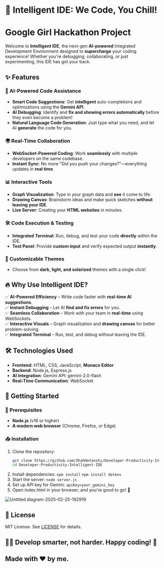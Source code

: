 # 🚀 Intelligent IDE: We Code, You Chill!  
# Google Girl Hackathon Project

Welcome to **Intelligent IDE**, the next-gen **AI-powered** Integrated Development Environment designed to **supercharge** your coding experience! Whether you're debugging, collaborating, or just experimenting, this IDE has got your back.  

## ✨ Features  

### 🤖 AI-Powered Code Assistance  
- **Smart Code Suggestions**: Get **intelligent** auto-completions and optimizations using the **Gemini API**.  
- **AI Debugging**: Identify and **fix and showing errors automatically** before they even become a problem!  
- **Natural Language Code Generation**: Just type what you need, and let AI **generate** the code for you.  

### 🌍 Real-Time Collaboration  
- **WebSocket-Powered Coding**: Work **seamlessly** with multiple developers on the same codebase.  
- **Instant Sync**: No more "Did you push your changes?"—everything updates in **real time**.  

### 📊 Interactive Tools  
- **Graph Visualization**: Type in your graph data and **see** it come to life.  
- **Drawing Canvas**: Brainstorm ideas and make quick sketches **without leaving your IDE**.
- **Live Server**: Creating your **HTML websites** in minutes.

### 🛠 Code Execution & Testing  
- **Integrated Terminal**: Run, debug, and test your code **directly** within the IDE.  
- **Test Panel**: Provide **custom input** and verify expected output **instantly**.  

### 🎨 Customizable Themes  
- Choose from **dark, light, and solarized** themes with a single click!  

## 🔥 Why Use Intelligent IDE?  
✅ **AI-Powered Efficiency** – Write code faster with **real-time AI suggestions**.  
✅ **Instant Debugging** – Let AI **find and fix errors** for you.  
✅ **Seamless Collaboration** – Work with your team in **real-time** using WebSockets.  
✅ **Interactive Visuals** – Graph visualization and **drawing canvas** for better problem-solving.  
✅ **Integrated Terminal** – Run, test, and debug without leaving the IDE.  


## 🛠 Technologies Used  

- **Frontend**: HTML, CSS, JavaScript, **Monaco Editor**  
- **Backend**: Node.js, Express.js  
- **AI Integration**: Gemini API: gemini-2.0-flash
- **Real-Time Communication**: WebSocket  

## 🚀 Getting Started  

### 📌 Prerequisites  
- **Node.js** (v16 or higher)  
- **A modern web browser** (Chrome, Firefox, or Edge)  

### 📥 Installation  
1. Clone the repository:  
   ```sh
   git clone https://github.com/ShahHetanshi/Developer-Productivity-Intelligent-IDE
   cd Developer-Productivity-Intelligent-IDE
2. Install dependencies:
   `npm install`
    `npm install dotenv`
4. Start the server:
   `node server.js`
5. Set up API key for Gemini: `apiKey=your_gemini_key`
6. Open index.html in your browser, and you're good to go! 🎉

![Untitled diagram-2025-02-25-192919](https://github.com/user-attachments/assets/55800024-733c-4309-b37b-3c5856d3fd66)

## 📝 License

MIT License. See [LICENSE](https://github.com/ShahHetanshi/Developer-Productivity-Intelligent-IDE/blob/main/LICENSE) for details.

## 👨‍💻 Develop smarter, not harder. Happy coding! 🎉

## Made with ❤️ by me.

